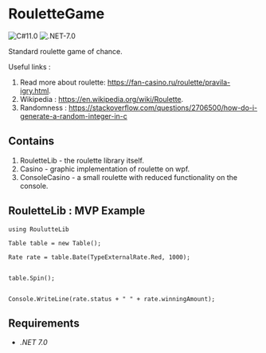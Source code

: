 # RouletteGame
![C#11.0](https://img.shields.io/badge/CSharp-11.0-blueviolet) ![.NET-7.0](https://img.shields.io/badge/.NET-7.0-blueviolet)

Standard roulette game of chance.

Useful links :
1. Read more about roulette: https://fan-casino.ru/roulette/pravila-igry.html.
2. Wikipedia : https://en.wikipedia.org/wiki/Roulette.
3. Randomness : https://stackoverflow.com/questions/2706500/how-do-i-generate-a-random-integer-in-c

## Contains
1. RouletteLib - the roulette library itself.
2. Casino - graphic implementation of roulette on wpf.
3. ConsoleCasino - a small roulette with reduced functionality on the console.

## RouletteLib : MVP Example

```
using RoulutteLib

Table table = new Table();

Rate rate = table.Bate(TypeExternalRate.Red, 1000);


table.Spin();


Console.WriteLine(rate.status + " " + rate.winningAmount);
```

## Requirements
- *.NET 7.0*
